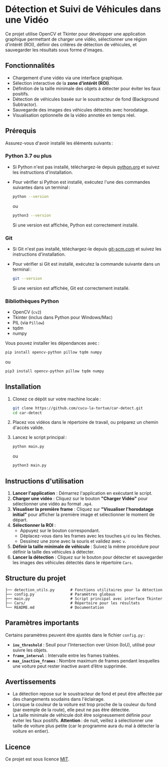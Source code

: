 # Détection et Suivi de Véhicules dans une Vidéo

Ce projet utilise OpenCV et Tkinter pour développer une application graphique permettant de charger une vidéo, sélectionner une région d'intérêt (ROI), définir des critères de détection de véhicules, et sauvegarder les résultats sous forme d'images.

## Fonctionnalités

- Chargement d'une vidéo via une interface graphique.
- Sélection interactive de la **zone d'intérêt (ROI)**.
- Définition de la taille minimale des objets à détecter pour éviter les faux positifs.
- Détection de véhicules basée sur le soustracteur de fond (Background Subtractor).
- Sauvegarde des images des véhicules détectés avec horodatage.
- Visualisation optionnelle de la vidéo annotée en temps réel.

## Prérequis

Assurez-vous d'avoir installé les éléments suivants :

### Python 3.7 ou plus
- Si Python n'est pas installé, téléchargez-le depuis [python.org](https://www.python.org/downloads/) et suivez les instructions d'installation.
- Pour vérifier si Python est installé, exécutez l'une des commandes suivantes dans un terminal :

  ```bash
  python --version
  ```
  ou
  ```bash
  python3 --version
  ```
  
  Si une version est affichée, Python est correctement installé.

### Git
- Si Git n'est pas installé, téléchargez-le depuis [git-scm.com](https://git-scm.com/) et suivez les instructions d'installation.
- Pour vérifier si Git est installé, exécutez la commande suivante dans un terminal :

  ```bash
  git --version
  ```
  
  Si une version est affichée, Git est correctement installé.

### Bibliothèques Python
- OpenCV (`cv2`)
- Tkinter (inclus dans Python pour Windows/Mac)
- PIL (via `Pillow`)
- tqdm
- numpy

Vous pouvez installer les dépendances avec :

```bash
pip install opencv-python pillow tqdm numpy
```

ou

```bash
pip3 install opencv-python pillow tqdm numpy
```

## Installation

1. Clonez ce dépôt sur votre machine locale :

   ```bash
   git clone https://github.com/cucu-la-tortue/car-detect.git
   cd car-detect
   ```

2. Placez vos vidéos dans le répertoire de travail, ou préparez un chemin d'accès valide.

3. Lancez le script principal :

   ```bash
   python main.py
   ```
   ou
   ```bash
   python3 main.py
   ```

## Instructions d'utilisation

1. **Lancer l'application** : Démarrez l'application en exécutant le script.
2. **Charger une vidéo** : Cliquez sur le bouton **"Charger Vidéo"** pour sélectionner une vidéo au format `.mp4`.
3. **Visualiser la première frame** : Cliquez sur **"Visualiser l'horodatage initial"** pour afficher la première image et sélectionner le moment de départ.
4. **Sélectionner la ROI** :
    - Appuyez sur le bouton correspondant.
    - Déplacez-vous dans les frames avec les touches `q/d` ou les flèches.
    - Dessinez une zone avec la souris et validez avec `v`.
5. **Définir la taille minimale de véhicule** : Suivez la même procédure pour définir la taille des véhicules à détecter.
6. **Lancer la détection** : Cliquez sur le bouton pour détecter et sauvegarder les images des véhicules détectés dans le répertoire `Cars`.

## Structure du projet

```
├── detection_utils.py       # Fonctions utilitaires pour la détection
├── config.py                # Paramètres globaux
├── main.py                  # Script principal avec interface Tkinter
├── Cars/                    # Répertoire pour les résultats
└── README.md                # Documentation
```

## Paramètres importants

Certains paramètres peuvent être ajustés dans le fichier `config.py` :

- **`iou_threshold`** : Seuil pour l'Intersection over Union (IoU), utilisé pour suivre les objets.
- **`frame_interval`** : Intervalle entre les frames traitées.
- **`max_inactive_frames`** : Nombre maximum de frames pendant lesquelles une voiture peut rester inactive avant d’être supprimée.

## Avertissements

- La détection repose sur le soustracteur de fond et peut être affectée par des changements soudains dans l'éclairage.
- Lorsque la couleur de la voiture est trop proche de la couleur du fond (par exemple de la route), elle peut ne pas être détectée.
- La taille minimale de véhicule doit être soigneusement définie pour éviter les faux positifs. **Attention** : de nuit, veillez à sélectionner une taille de voiture plus petite (car le programme aura du mal à détecter la voiture en entier).

## Licence

Ce projet est sous licence [MIT](LICENSE).

